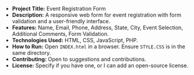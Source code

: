 - **Project Title:** Event Registration Form  
- **Description:** A responsive web form for event registration with form validation and a user-friendly interface.  
- **Features:** Name, Email, Phone, Address, State, City, Event Selection, Additional Comments, Form Validation.  
- **Technologies Used:** HTML, CSS, JavaScript, PHP.  
- **How to Run:** Open `INDEX.html` in a browser. Ensure `STYLE.CSS` is in the same directory.  
- **Contributing:** Open to suggestions and contributions.  
- **License:** Specify if you have one, or I can add an open-source license.  

